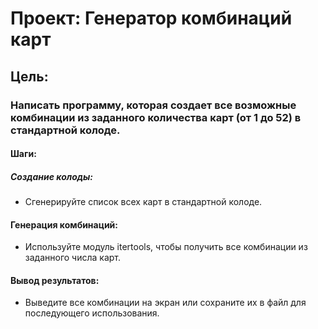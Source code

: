 # Проект: Генератор комбинаций карт
## Цель:
### Написать программу, которая создает все возможные комбинации из заданного количества карт (от 1 до 52) в стандартной колоде.



#### Шаги:
##### Создание колоды:

- Сгенерируйте список всех карт в стандартной колоде.
#### Генерация комбинаций:

- Используйте модуль itertools, чтобы получить все комбинации из заданного числа карт.
#### Вывод результатов:

- Выведите все комбинации на экран или сохраните их в файл для последующего использования.